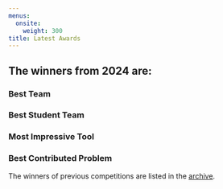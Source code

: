 ```yaml
---
menus: 
  onsite:
    weight: 300
title: Latest Awards	
---
```


## The winners from 2024 are:

### Best Team

### Best Student Team


### Most Impressive Tool 


### Best Contributed Problem

The winners of previous competitions are listed in the
[archive](../archive/).
